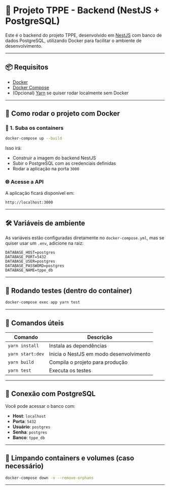 # 🏁 Projeto TPPE - Backend (NestJS + PostgreSQL)

Este é o backend do projeto TPPE, desenvolvido em [NestJS](https://nestjs.com/) com banco de dados PostgreSQL, utilizando Docker para facilitar o ambiente de desenvolvimento.

---

## 📦 Requisitos

- [Docker](https://www.docker.com/)
- [Docker Compose](https://docs.docker.com/compose/)
- (Opcional) [Yarn](https://yarnpkg.com/) se quiser rodar localmente sem Docker

---

## 🚀 Como rodar o projeto com Docker

### 🔧 1. Suba os containers

```bash
docker-compose up --build
```

Isso irá:

- Construir a imagem do backend NestJS
- Subir o PostgreSQL com as credenciais definidas
- Rodar a aplicação na porta `3000`

### 🌐 Acesse a API

A aplicação ficará disponível em:

```
http://localhost:3000
```

---

## 🛠 Variáveis de ambiente

As variáveis estão configuradas diretamente no `docker-compose.yml`, mas se quiser usar um `.env`, adicione na raiz:

```env
DATABASE_HOST=postgres
DATABASE_PORT=5432
DATABASE_USER=postgres
DATABASE_PASSWORD=postgres
DATABASE_NAME=tppe_db
```

---

## 🧪 Rodando testes (dentro do container)

```bash
docker-compose exec app yarn test
```

---

## 🧰 Comandos úteis

| Comando                            | Descrição                             |
|-----------------------------------|---------------------------------------|
| `yarn install`                    | Instala as dependências               |
| `yarn start:dev`                  | Inicia o NestJS em modo desenvolvimento |
| `yarn build`                      | Compila o projeto para produção       |
| `yarn test`                       | Executa os testes                     |

---

## 🐘 Conexão com PostgreSQL

Você pode acessar o banco com:

- **Host**: `localhost`
- **Porta**: `5432`
- **Usuário**: `postgres`
- **Senha**: `postgres`
- **Banco**: `tppe_db`

---

## 🧼 Limpando containers e volumes (caso necessário)

```bash
docker-compose down -v --remove-orphans
```

---
